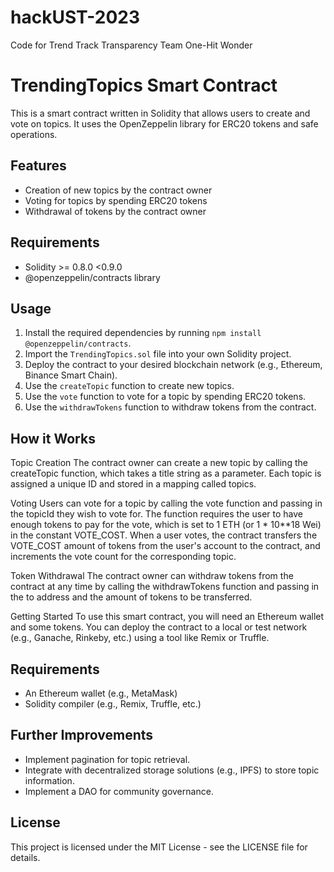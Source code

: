 # hackUST-2023
Code for Trend Track Transparency
Team One-Hit Wonder

# TrendingTopics Smart Contract

This is a smart contract written in Solidity that allows users to create and vote on topics. It uses the OpenZeppelin library for ERC20 tokens and safe operations.

## Features

- Creation of new topics by the contract owner
- Voting for topics by spending ERC20 tokens
- Withdrawal of tokens by the contract owner

## Requirements

- Solidity >= 0.8.0 <0.9.0
- @openzeppelin/contracts library

## Usage

1. Install the required dependencies by running `npm install @openzeppelin/contracts`.
2. Import the `TrendingTopics.sol` file into your own Solidity project.
3. Deploy the contract to your desired blockchain network (e.g., Ethereum, Binance Smart Chain).
4. Use the `createTopic` function to create new topics.
5. Use the `vote` function to vote for a topic by spending ERC20 tokens.
6. Use the `withdrawTokens` function to withdraw tokens from the contract.

## How it Works
Topic Creation
The contract owner can create a new topic by calling the createTopic function, which takes a title string as a parameter. Each topic is assigned a unique ID and stored in a mapping called topics.

Voting
Users can vote for a topic by calling the vote function and passing in the topicId they wish to vote for. The function requires the user to have enough tokens to pay for the vote, which is set to 1 ETH (or 1 * 10**18 Wei) in the constant VOTE_COST. When a user votes, the contract transfers the VOTE_COST amount of tokens from the user's account to the contract, and increments the vote count for the corresponding topic.

Token Withdrawal
The contract owner can withdraw tokens from the contract at any time by calling the withdrawTokens function and passing in the to address and the amount of tokens to be transferred.

Getting Started
To use this smart contract, you will need an Ethereum wallet and some tokens. You can deploy the contract to a local or test network (e.g., Ganache, Rinkeby, etc.) using a tool like Remix or Truffle.

## Requirements
- An Ethereum wallet (e.g., MetaMask)
- Solidity compiler (e.g., Remix, Truffle, etc.)

## Further Improvements

- Implement pagination for topic retrieval.
- Integrate with decentralized storage solutions (e.g., IPFS) to store topic information.
- Implement a DAO for community governance.

## License

This project is licensed under the MIT License - see the LICENSE file for details.
